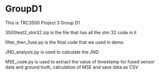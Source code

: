 # GroupD1
This is TRC3500 Project 3 Group D1

3500test2_stm32.zip is the file that has all the stm 32 code in it

filter_then_fuse.py is the final code that we used in demo

JND_analysis.py is used to calculate the JND 

MSE_code.py is used to extract the value of timestamp for fused sensor data and ground truth, calculation of MSE and save data as CSV
